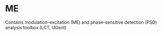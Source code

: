 # ME
Contains modulation-excitation (ME) and phase-sensitive detection (PSD) analysis toolbox (LCT, UGent)
